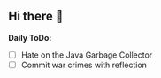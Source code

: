 ## Hi there 👋

**Daily ToDo:**
- [ ] Hate on the Java Garbage Collector
- [ ] Commit war crimes with reflection
